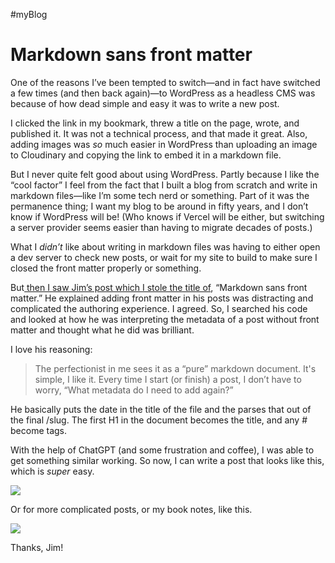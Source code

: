 #myBlog

# Markdown sans front matter

One of the reasons I’ve been tempted to switch—and in fact have switched a few times (and then back again)—to WordPress as a headless CMS was because of how dead simple and easy it was to write a new post.

I clicked the link in my bookmark, threw a title on the page, wrote, and published it. It was not a technical process, and that made it great. Also, adding images was *so* much easier in WordPress than uploading an image to Cloudinary and copying the link to embed it in a markdown file.

But I never quite felt good about using WordPress. Partly because I like the “cool factor” I feel from the fact that I built a blog from scratch and write in markdown files—like I’m some tech nerd or something. Part of it was the permanence thing; I want my blog to be around in fifty years, and I don’t know if WordPress will be! (Who knows if Vercel will be either, but switching a server provider seems easier than having to migrate decades of posts.)

What I *didn’t* like about writing in markdown files was having to either open a dev server to check new posts, or wait for my site to build to make sure I closed the front matter properly or something.

But[ then I saw Jim’s post which I stole the title of](https://blog.jim-nielsen.com/2022/markdown-sans-front-matter/), “Markdown sans front matter.” He explained adding front matter in his posts was distracting and complicated the authoring experience. I agreed. So, I searched his code and looked at how he was interpreting the metadata of a post without front matter and thought what he did was brilliant.

I love his reasoning:

> The perfectionist in me sees it as a “pure” markdown document. It's simple, I like it. Every time I start (or finish) a post, I don’t have to worry, “What metadata do I need to add again?”

He basically puts the date in the title of the file and the parses that out of the final /slug. The first H1 in the document becomes the title, and any # become tags.

With the help of ChatGPT (and some frustration and coffee), I was able to get something similar working. So now, I can write a post that looks like this, which is *super* easy.

![](https://res.cloudinary.com/dde1q4ekv/image/upload/v1727634949/Screenshot_2024-09-29_at_11.34.51_AM_tpzumv.png)

Or for more complicated posts, or my book notes, like this.

![](https://res.cloudinary.com/dde1q4ekv/image/upload/v1727634949/Screenshot_2024-09-29_at_11.35.07_AM_fgotj1.png)

Thanks, Jim!
